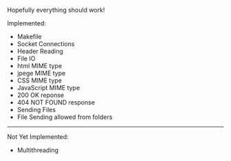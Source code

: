 Hopefully everything should work!

Implemented:

+ Makefile
+ Socket Connections
+ Header Reading
+ File IO
+ html MIME type
+ jpege MIME type
+ CSS MIME type
+ JavaScript MIME type
+ 200 OK reponse
+ 404 NOT FOUND response
+ Sending Files
+ File Sending allowed from folders

--------------
Not Yet Implemented:

- Multithreading

